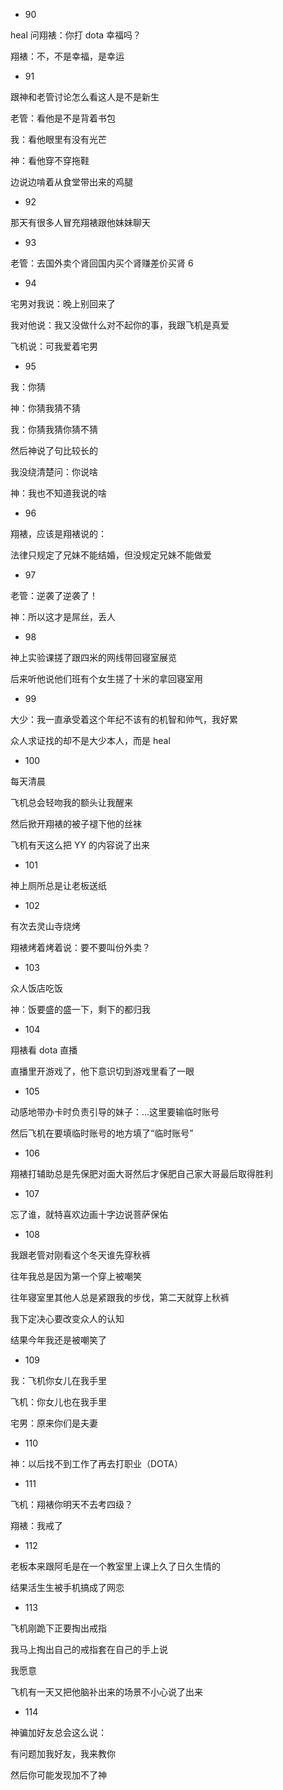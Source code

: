 - 90

 heal 问翔裱：你打 dota 幸福吗？

 翔裱：不，不是幸福，是幸运

- 91

 跟神和老管讨论怎么看这人是不是新生

 老管：看他是不是背着书包

 我：看他眼里有没有光芒

 神：看他穿不穿拖鞋

 边说边啃着从食堂带出来的鸡腿

- 92

 那天有很多人冒充翔裱跟他妹妹聊天

- 93

 老管：去国外卖个肾回国内买个肾赚差价买肾 6

- 94

 宅男对我说：晚上别回来了

 我对他说：我又没做什么对不起你的事，我跟飞机是真爱

 飞机说：可我爱着宅男

- 95

 我：你猜

 神：你猜我猜不猜

 我：你猜我猜你猜不猜

 然后神说了句比较长的

 我没绕清楚问：你说啥

 神：我也不知道我说的啥

- 96

 翔裱，应该是翔裱说的：

 法律只规定了兄妹不能结婚，但没规定兄妹不能做爱

- 97

 老管：逆袭了逆袭了！

 神：所以这才是屌丝，丢人

- 98

 神上实验课搓了跟四米的网线带回寝室展览

 后来听他说他们班有个女生搓了十米的拿回寝室用

- 99

 大少：我一直承受着这个年纪不该有的机智和帅气，我好累

 众人求证找的却不是大少本人，而是 heal

- 100

 每天清晨

 飞机总会轻吻我的额头让我醒来

 然后掀开翔裱的被子褪下他的丝袜

 飞机有天这么把 YY 的内容说了出来

- 101

 神上厕所总是让老板送纸

- 102

 有次去灵山寺烧烤

 翔裱烤着烤着说：要不要叫份外卖？

- 103

 众人饭店吃饭

 神：饭要盛的盛一下，剩下的都归我

- 104

 翔裱看 dota 直播

 直播里开游戏了，他下意识切到游戏里看了一眼

- 105

 动感地带办卡时负责引导的妹子：...这里要输临时账号

 然后飞机在要填临时账号的地方填了“临时账号”

- 106

 翔裱打辅助总是先保肥对面大哥然后才保肥自己家大哥最后取得胜利

- 107

 忘了谁，就特喜欢边画十字边说菩萨保佑

- 108

 我跟老管对刚看这个冬天谁先穿秋裤

 往年我总是因为第一个穿上被嘲笑

 往年寝室里其他人总是紧跟我的步伐，第二天就穿上秋裤

 我下定决心要改变众人的认知

 结果今年我还是被嘲笑了

- 109

 我：飞机你女儿在我手里

 飞机：你女儿也在我手里

 宅男：原来你们是夫妻

- 110

 神：以后找不到工作了再去打职业（DOTA）

- 111

 飞机：翔裱你明天不去考四级？

 翔裱：我戒了

- 112

 老板本来跟阿毛是在一个教室里上课上久了日久生情的

 结果活生生被手机搞成了网恋

- 113

 飞机刚跪下正要掏出戒指

 我马上掏出自己的戒指套在自己的手上说

 我愿意

 飞机有一天又把他脑补出来的场景不小心说了出来

- 114

 神骗加好友总会这么说：

 有问题加我好友，我来教你

 然后你可能发现加不了神
